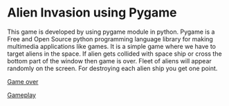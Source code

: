 # Alien Invasion using Pygame

This game is developed by using pygame module in python. Pygame is a Free and Open Source python programming language library for making multimedia applications like games. 
It is a simple game where we have to target aliens in the space. If alien gets collided with space ship or cross the bottom part of the window then game is over. Fleet of aliens will appear randomly on the screen. For destroying each alien ship you get one point.

[Game over](https://github.com/Adiii1436/alien_game/blob/main/Screenshots/Screenshot%20from%202022-02-27%2011-32-17.png?raw=true)

[Gameplay](https://github.com/Adiii1436/alien_game/blob/main/Screenshots/Screenshot%20from%202022-02-27%2011-35-53.png?raw=true)
